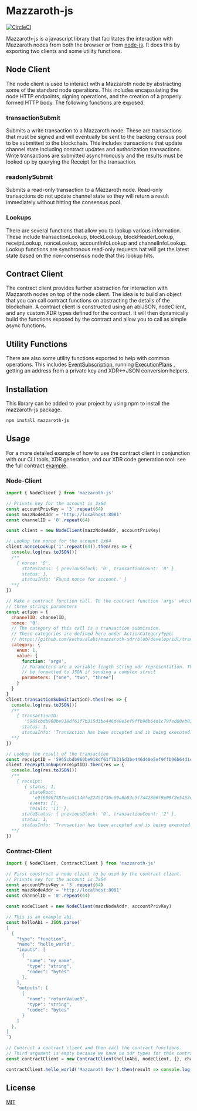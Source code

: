 # Mazzaroth-js

[![CircleCI](https://circleci.com/gh/kochavalabs/mazzaroth-js.svg?style=svg)](https://circleci.com/gh/kochavalabs/mazzaroth-js)

Mazzaroth-js is a javascript library that facilitates the interaction with
Mazzaroth nodes from both the browser or from [node-js](https://nodejs.org/en/).
It does this by exporting two clients and some utility functions.

## Node Client

The node client is used to interact with a Mazzaroth node by abstracting some
of the standard node operations. This includes encapsulating the node HTTP
endpoints, signing operations, and the creation of a properly formed HTTP
body. The following functions are exposed:

### transactionSubmit

Submits a write transaction to a Mazzaroth node. These are transactions
that must be signed and will eventually be sent to the backing census
pool to be submitted to the blockchain. This includes transactions that
update channel state including contract updates and authorization
transactions. Write transactions are submitted asynchronously and the
results must be looked up by querying the Receipt for the transaction.

### readonlySubmit

Submits a read-only transaction to a Mazzaroth node. Read-only transactions
do not update channel state so they will return a result immediately
without hitting the consensus pool.

### Lookups

There are several functions that allow you to lookup various information. These
include transactionLookup, blockLookup, blockHeaderLookup, receiptLookup,
nonceLookup, accountInfoLookup and channelInfoLookup. Lookup functions are
synchronous read-only requests hat will get the latest state based on the
non-consensus node that this lookup hits.

## Contract Client

The contract client provides further abstraction for interaction with Mazzaroth
nodes on top of the node client. The idea is to build an object that you can
call contract functions on abstracting the details of the blockchain. A
contract client is constructed using an abiJSON, nodeClient, and any custom
XDR types defined for the contract. It will then dynamically build the functions
exposed by the contract and allow you to call as simple async functions.

## Utility Functions

There are also some utility functions exported to help with common operations.
This includes [EventSubscription](https://mazzaroth.io/docs/4-Event_Subscription/3-Tools.md),
running [ExecutionPlans](https://github.com/kochavalabs/mazzaroth-xdr/blob/master/idl/plan.x)
, getting an address from a private key and XDR<->JSON conversion helpers.

## Installation

This library can be added to your project by using npm to install the
mazzaroth-js package.

```bash
npm install mazzaroth-js
```

## Usage

For a more detailed example of how to use the contract client in conjunction
with our CLI tools, XDR generation, and our XDR code generation tool: see the
full contract [example](https://github.com/kochavalabs/full-contract-example).

### Node-Client

```js
import { NodeClient } from 'mazzaroth-js'

// Private key for the account is 3x64
const accountPrivKey = '3'.repeat(64)
const mazzNodeAddr = 'http://localhost:8081'
const channelID = '0'.repeat(64)

const client = new NodeClient(mazzNodeAddr, accountPrivKey)

// Lookup the nonce for the account 1x64
client.nonceLookup('1'.repeat(64)).then(res => {
  console.log(res.toJSON())
  /**
    { nonce: '0',
      stateStatus: { previousBlock: '0', transactionCount: '0' },
      status: 1,
      statusInfo: 'Found nonce for account.' }
  **/
})

// Make a contract function call. To the contract function 'args' which takes
// three strings parameters
const action = {
  channelID: channelID,
  nonce: '0',
  // The category of this call is a transaction submission.
  // These categories are defined here under ActionCategoryType:
  // https://github.com/kochavalabs/mazzaroth-xdr/blob/develop/idl/transaction.x
  category: {
    enum: 1,
    value: {
      function: 'args',
      // Parameters are a variable length string xdr representation. They should
      // be formatted to JSON if sending a complex struct
      parameters: ["one", "two", "three"]
    }
  }
}
client.transactionSubmit(action).then(res => {
  console.log(res.toJSON())
  /**
    { transactionID:
       '5965cbdb960be918df61f7b315d3be446d40e5ef9ffb96b64d1c79fed00eb03f',
      status: 1,
      statusInfo: 'Transaction has been accepted and is being executed.' }
  **/
})

// Lookup the result of the transaction
const receiptID = '5965cbdb960be918df61f7b315d3be446d40e5ef9ffb96b64d1c79fed00eb03f'
client.receiptLookup(receiptID).then(res => {
  console.log(res.toJSON())
  /**
    { receipt:
       { status: 1,
         stateRoot:
          'e9f60907387ecb51140fe22451736c69a6b83c5f7d42806f9e09f2e5452ebd0e',
         events: [],
         result: '11' },
      stateStatus: { previousBlock: '0', transactionCount: '2' },
      status: 1,
      statusInfo: 'Transaction has been accepted and is being executed.' }
  **/
})
```

### Contract-Client

```js
import { NodeClient, ContractClient } from 'mazzaroth-js'

// First construct a node client to be used by the contract client.
// Private key for the account is 3x64
const accountPrivKey = '3'.repeat(64)
const mazzNodeAddr = 'http://localhost:8081'
const channelID = '0'.repeat(64)

const nodeClient = new NodeClient(mazzNodeAddr, accountPrivKey)

// This is an example abi.
const helloAbi = JSON.parse(`
[
  {
    "type": "function",
    "name": "hello_world",
    "inputs": [
      {
        "name": "my_name",
        "type": "string",
        "codec": "bytes"
      },
    ],
    "outputs": [
      {
        "name": "returnValue0",
        "type": "string",
        "codec": "bytes"
      }
    ]
  },
]
`)

// Contruct a contract client and then call the contract functions.
// Third argument is empty because we have no xdr types for this contract.
const contractClient = new ContractClient(helloAbi, nodeClient, {}, channelID)

contractClient.hello_world('Mazzaroth Dev').then(result => console.log(result))
```

## License

[MIT](https://choosealicense.com/licenses/mit/)
